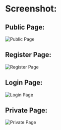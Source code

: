 # Screenshot:


## Public Page:
![Public Page](https://github.com/IbrahimSajib/Getting-Started-with-Authentication-and-Authorization/assets/150074216/54b65659-f25a-4685-ba58-fe0662feb499)


## Register Page:
![Register Page](https://github.com/IbrahimSajib/Getting-Started-with-Authentication-and-Authorization/assets/150074216/477f502a-c72a-47dd-9600-f26b9270856d)


## Login Page:
![Login Page](https://github.com/IbrahimSajib/Getting-Started-with-Authentication-and-Authorization/assets/150074216/929fdf86-43a0-45ab-8e2d-2f33c1333ac8)


## Private Page:
![Private Page](https://github.com/IbrahimSajib/Getting-Started-with-Authentication-and-Authorization/assets/150074216/53069d9c-067a-4115-9a8a-de6a1d41b454)
